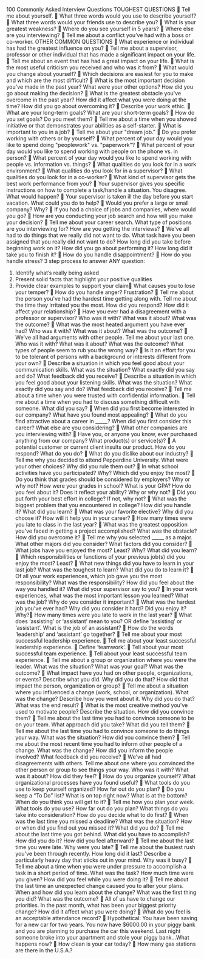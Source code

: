 
100 Commonly Asked Interview Questions
TOUGHEST QUESTIONS
 Tell me about yourself.
 What three words would you use to describe yourself?
 What three words would your friends use to describe you?
 What is your greatest weakness?
 Where do you see yourself in 5 years?
 Where else are you interviewing?
 Tell me about a conflict you’ve had with a boss or co-worker.
OTHER COMMON QUESTIONS
 What experience or individual has had the greatest influence on you?
 Tell me about a supervisor, professor or other individual that has made a significant
impact on your life.
 Tell me about an event that has had a great impact on your life.
 What is the most useful criticism you received and who was it from?
 What would you change about yourself?
 Which decisions are easiest for you to make and which are the most difficult?
 What is the most important decision you've made in the past year?
What were your other options? How did you go about making the decision?
 What is the greatest obstacle you've overcome in the past year? How did it affect what
you were doing at the time? How did you go about overcoming it?
 Describe your work ethic.
 What are your long-term goals? What are your short-term goals?
 How do you set goals? Do you meet them?
 Tell me about a time when you showed initiative or that demonstrates your abilities as a
self-starter.
 What is important to you in a job?
 Tell me about your "dream job."
 Do you prefer working with others or by yourself?
 What percent of your day would you like to spend doing "peoplework" vs. "paperwork"?
 What percent of your day would you like to spend working with people on the phone vs. in
person?
 What percent of your day would you like to spend working with people vs. information vs.
things?
 What qualities do you look for in a work environment?
 What qualities do you look for in a supervisor?
 What qualities do you look for in a co-worker?
 What kind of supervisor gets the best work performance from you?
 Your supervisor gives you specific instructions on how to complete a task/handle a
situation. You disagree. What would happen?
 Your supervisor is taken ill the day before you start vacation. What could you do to help?
 Would you prefer a large or small company? Why?
 If you had a choice of jobs and companies, where would you go?
 How are you conducting your job search and how will you make your decision?
 Tell me about your career search. What type of positions are you interviewing for? How are
you getting the interviews?
 We've all had to do things that we really did not want to do. What task have you been
assigned that you really did not want to do? How long did you take before beginning
work on it? How did you go about performing it? How long did it take you to finish it?
 How do you handle disappointment?
 How do you handle stress?
3 step
process to answer ANY question:
1. Identify what’s really being
asked
2. Present solid facts that highlight
your positive qualities
3. Provide clear examples to
support your claim What causes you to lose your temper?
 How do you handle anger? Frustration?
 Tell me about the person you've had the hardest time getting along with. Tell me about
the time they irritated you the most. How did you respond? How did it affect your
relationship?
 Have you ever had a disagreement with a professor or supervisor? Who was it with? What
was it about? What was the outcome?
 What was the most heated argument you have ever had? Who was it with? What was it
about? What was the outcome?
 We've all had arguments with other people. Tell me about your last one. Who was it with?
What was it about? What was the outcome? What types of people seem to rub you the
wrong way?
 Is it an effort for you to be tolerant of persons with a background or interests different from
your own?
 Describe a situation in which you feel good about your communication skills. What was the
situation? What exactly did you say and do? What feedback did you receive?
 Describe a situation in which you feel good about your listening skills. What was the
situation? What exactly did you say and do? What feedback did you receive?
 Tell me about a time when you were trusted with confidential information.
 Tell me about a time when you had to discuss something difficult with someone. What did
you say?
 When did you first become interested in our company? What have you found most
appealing?
 What do you find attractive about a career in _____? When did you first consider this
career? What else are you considering?
 What other companies are you interviewing with?
 Have you, or anyone you know, ever purchased anything from our company? What
product(s) or service(s)?
 A potential customer or current client insults our product. How do you respond? What do
you do?
 What do you dislike about our industry?
 Tell me why you decided to attend Pepperdine University. What were your other choices?
Why did you rule them out?
 In what school activities have you participated? Why? Which did you enjoy the most?
 Do you think that grades should be considered by employers? Why or why not? How were
your grades in school? What is your GPA? How do you feel about it? Does it reflect your
ability? Why or why not?
 Did you put forth your best effort in college? If not, why not?
 What was the biggest problem that you encountered in college? How did you handle it?
What did you learn?
 What was your favorite elective? Why did you choose it? How will it help you in your
career?
 How many times were you late to class in the last year?
 What was the greatest opposition you've faced in getting a project accomplished? What
was the obstacle? How did you overcome it?
 Tell me why you selected _____ as a major. What other majors did you consider? What
factors did you consider?
 What jobs have you enjoyed the most? Least? Why? What did you learn?
 Which responsibilities or functions of your previous job(s) did you enjoy the most? Least?
 What new things did you have to learn in your last job? What was the toughest to learn?
What did you do to learn it?
 Of all your work experiences, which job gave you the most responsibility? What was the
responsibility? How did you feel about the way you handled it? What did your supervisor
say to you?
 In your work experiences, what was the most important lesson you learned? What was the
job? Why do you consider it important?
 What was the hardest job you've ever had? Why did you consider it hard? Did you enjoy
it? Why? How many times were you late to work in the last year?
 What does ‘assisting’ or ‘assistant’ mean to you? OR define ‘assisting’ or ‘assistant’. What is
the job of an assistant?
 How do the words ‘leadership’ and ‘assistant’ go together?
 Tell me about your most successful leadership experience.
 Tell me about your least successful leadership experience.
 Define ‘teamwork’.
 Tell about your most successful team experience.
 Tell about your least successful team experience.
 Tell me about a group or organization where you were the leader. What was the situation?
What was your goal? What was the outcome?
 What impact have you had on other people, organizations, or events? Describe what you
did. Why did you do that? How did that impact the person, organization or group?
 Tell me about a situation where you influenced a change (work, school, or organization).
What was the change? Describe how you went about it. Why did you do that? What was
the end result?
 What is the most creative method you've used to motivate people? Describe the situation.
How did you convince them?
 Tell me about the last time you had to convince someone to be on your team. What
approach did you take? What did you tell them?
 Tell me about the last time you had to convince someone to do things your way. What
was the situation? How did you convince them?
 Tell me about the most recent time you had to inform other people of a change. What
was the change? How did you inform the people involved? What feedback did you
receive?
 We've all had disagreements with others. Tell me about one where you convinced the
other person or group to see things your way. Who was it with? What was it about? How
did they feel?
 How do you organize yourself? What organizational processes have you found useful?
 What tools do you use to keep yourself organized? How far out do you plan?
 Do you keep a “To Do” list? What is on top right now? What is at the bottom? When do you
think you will get to it?
 Tell me how you plan your week. What tools do you use? How far out do you plan? What
things do you take into consideration? How do you decide what to do first?
 When was the last time you missed a deadline? What was the situation? How or when did
you find out you missed it? What did you do?
 Tell me about the last time you got behind. What did you have to accomplish? How did
you do it? How did you feel afterward?
 Tell me about the last time you were late. Why were you late?
 Tell me about the busiest rush you've been through recently. How long did it last?
Describe a particularly heavy day that sticks out in your mind. Why was it busy?
 Tell me about a time when you were under pressure to accomplish a task in a short period
of time. What was the task? How much time were you given? How did you feel while you
were doing it?
 Tell me about the last time an unexpected change caused you to alter your plans. When
and how did you learn about the change? What was the first thing you did? What was the
outcome?
 All of us have to change our priorities. In the past month, what has been your biggest
priority change? How did it affect what you were doing?
 What do you feel is an acceptable attendance record?
 Hypothetical: You have been saving for a new car for two years. You now have $6000.00 in
your piggy bank and you are planning to purchase the car this weekend. Last night
someone broke into your apartment and stole your piggy bank...What happens now?
 How clean is your car today?
 How many gas stations are there in the U.S.A.?
